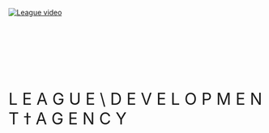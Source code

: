 [![League video](https://github.com/user-attachments/assets/437906dc-4912-459d-89db-f6fc9b3161e8)](https://github.com/user-attachments/assets/9e35a657-dbd3-4959-a382-63b0ac7545c7)

<br /><br /><br />

<p align="center">

<br /><br /><br />

<!-- Варіант 2: Extra Wide Spacing, Standard Caps with spaces -->
<span style="font-size:2rem;">
L E A G U E  \  D E V E L O P M E N T &#2009 A G E N C Y
</span>

</div>
